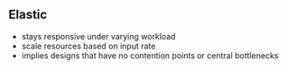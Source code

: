 ## Elastic
- stays responsive under varying workload <!-- .element: class="fragment" -->
- scale resources based on input rate    <!-- .element: class="fragment" -->
- implies designs that have no contention points or central bottlenecks      <!-- .element: class="fragment" -->

